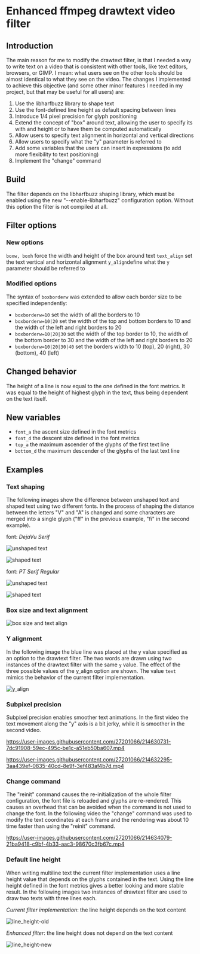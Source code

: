 # Enhanced ffmpeg drawtext video filter
## Introduction
The main reason for me to modify the drawtext filter, is that I needed a way to write text on a video that is consistent with other tools, like text editors, browsers, or GIMP. I mean: what users see on the other tools should be almost identical to what they see on the video. The changes I implemented to achieve this objective (and some other minor features I needed in my project, but that may be useful for all users) are:

 1. Use the libharfbuzz library to shape text
 2. Use the font-defined line height as default spacing between lines
 3. Introduce 1/4 pixel precision for glyph positioning
 4. Extend the concept of "box" around text, allowing the user to specify its with and height or to have them be computed automatically
 5. Allow users to specify text alignment in horizontal and vertical directions
 6. Allow users to specify what the "y" parameter is referred to
 7. Add some variables that the users can insert in expressions (to add more flexibility to text positioning)
 8. Implement the "change" command

## Build
The filter depends on the libharfbuzz shaping library, which must be enabled using the new "--enable-libharfbuzz" configuration option. Without this option the filter is not compiled at all.

## Filter options

### New options
`boxw, boxh` force the width and height of the box around text
`text_align` set the text vertical and horizontal alignment
`y_align`define what the `y` parameter should be referred to

### Modified options
The syntax of `boxborderw` was extended to allow each border size to be specified independently:

 - `boxborderw=10` set the width of all the borders to 10
 - `boxborderw=10|20` set the width of the top and bottom borders to 10 and the width of the left and right borders to 20
-  `boxborderw=10|20|30` set the width of the top border to 10, the width of the bottom border to 30 and the width of the left and right borders to 20
-  `boxborderw=10|20|30|40`  set the borders width to 10 (top), 20 (right), 30 (bottom), 40 (left)

## Changed behavior
The height of a line is now equal to the one defined in the font metrics. It was equal to the height of highest glyph in the text, thus being dependent on the text itself.

## New variables
 - `font_a` the ascent size defined in the font metrics
 - `font_d` the descent size defined in the font metrics
 - `top_a` the maximum ascender of the glyphs of the first text line
 - `bottom_d` the maximum descender of the glyphs of the last text line

## Examples
### Text shaping
The following images show the difference between unshaped text and shaped text using two different fonts. In the process of shaping the distance between the letters "V" and "A" is changed and some characters are merged into a single glyph ("ff" in the previous example, "fi" in the second example).

font: *DejaVu Serif*

![unshaped text](https://user-images.githubusercontent.com/27201066/214627926-c3b5c6a4-ba83-4e4b-82b8-7bdc8790770c.png)

![shaped text](https://user-images.githubusercontent.com/27201066/214627474-a8cc9fa8-c3a3-493e-95fe-86363aca0710.png)

font: *PT Serif Regular*

![unshaped text](https://user-images.githubusercontent.com/27201066/214628371-fc71c23e-edd3-459e-8ac9-73a69ae0ca02.png)

![shaped text](https://user-images.githubusercontent.com/27201066/214628436-89b87c62-d607-4ba6-b752-6ba6de16d49e.png)

### Box size and text alignment

![box size and text align](https://user-images.githubusercontent.com/27201066/214628965-82e3303b-c378-4c13-906b-9012b4174faa.png)

### Y alignment
In the following image the blue line was placed at the y value specified as an option to the drawtext filter. The two words are drawn using two instances of the drawtext filter with the same `y` value. The effect of the three possible values of the y_align option are shown. The value `text` mimics the behavior of the current filter implementation.

![y_align](https://user-images.githubusercontent.com/27201066/214629259-a57dce1c-c112-47cb-a3c5-8625e51e5102.png)

### Subpixel precision
Subpixel precision enables smoother text animations. In the first video the text movement along the "y" axis is a bit jerky, while it is smoother in the second video.

https://user-images.githubusercontent.com/27201066/214630731-7dc91908-59ec-495c-be1c-a51eb50ba607.mp4

https://user-images.githubusercontent.com/27201066/214632295-3aa439ef-0835-40cd-8e9f-3ef483af4b7d.mp4

### Change command
The "reinit" command causes the re-initialization of the whole filter configuration, the font file is reloaded and glyphs are re-rendered. This causes an overhead that can be avoided when the command is not used to change the font. In the following video the "change" command was used to modify the text coordinates at each frame and the rendering was about 10 time faster than using the "reinit" command.

https://user-images.githubusercontent.com/27201066/214634079-21ba9418-c9bf-4b33-aac3-98670c3fb67c.mp4

### Default line height
When writing multiline text the current filter implementation uses a line height value that depends on the glyphs contained in the text. Using the line height defined in the font metrics gives a better looking and more stable result. In the following images two instances of drawtext filter are used to draw two texts with three lines each.

*Current filter implementation*: the line height depends on the text content

![line_height-old](https://user-images.githubusercontent.com/27201066/214710175-536e5f4c-3711-4abf-b133-0b62e875fb7d.png)

*Enhanced filter*: the line height does not depend on the text content

![line_height-new](https://user-images.githubusercontent.com/27201066/214710200-453d3c4d-fe9a-4e97-a68e-887d127f55f6.png)
